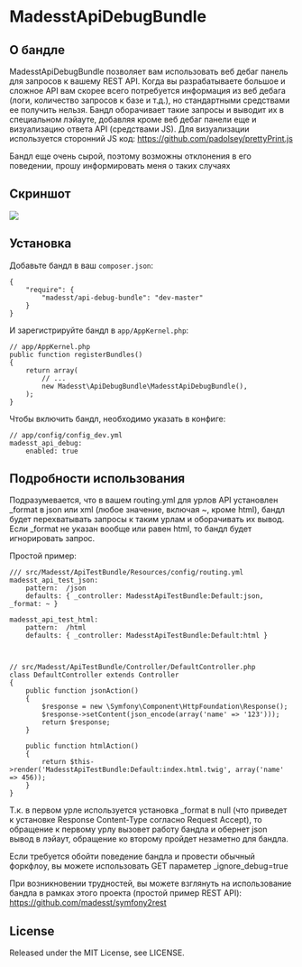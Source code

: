 # MadesstApiDebugBundle

## О бандле

MadesstApiDebugBundle позволяет вам использовать веб дебаг панель для запросов к вашему REST API. Когда вы разрабатываете большое и сложное API
вам скорее всего потребуется информация из веб дебага (логи, количество запросов к базе и т.д.), но стандартными средствами ее получить нельзя.
Бандл оборачивает такие запросы и выводит их в специальном лэйауте, добавляя кроме веб дебаг панели еще и визуализацию ответа API (средствами JS).
Для визуализации используется сторонний JS код: https://github.com/padolsey/prettyPrint.js

Бандл еще очень сырой, поэтому возможны отклонения в его поведении, прошу информировать меня о таких случаях

## Скриншот

<img src="https://raw.github.com/madesst/MadesstApiDebugBundle/master/Resources/doc/img.png" />

## Установка

Добавьте бандл в ваш `composer.json`:

    {
        "require": {
            "madesst/api-debug-bundle": "dev-master"
        }
    }

И зарегистрируйте бандл в `app/AppKernel.php`:

    // app/AppKernel.php
    public function registerBundles()
    {
        return array(
            // ...
            new Madesst\ApiDebugBundle\MadesstApiDebugBundle(),
        );
    }

Чтобы включить бандл, необходимо указать в конфиге:

    // app/config/config_dev.yml
    madesst_api_debug:
        enabled: true

## Подробности использования

Подразумевается, что в вашем routing.yml для урлов API установлен _format в json или xml (любое значение, включая ~, кроме html),
бандл будет перехватывать запросы к таким урлам и оборачивать их вывод.
Если _format не указан вообще или равен html, то бандл будет игнорировать запрос.

Простой пример:

    /// src/Madesst/ApiTestBundle/Resources/config/routing.yml
    madesst_api_test_json:
        pattern:  /json
        defaults: { _controller: MadesstApiTestBundle:Default:json, _format: ~ }

    madesst_api_test_html:
        pattern:  /html
        defaults: { _controller: MadesstApiTestBundle:Default:html }



    // src/Madesst/ApiTestBundle/Controller/DefaultController.php
    class DefaultController extends Controller
    {
        public function jsonAction()
        {
            $response = new \Symfony\Component\HttpFoundation\Response();
            $response->setContent(json_encode(array('name' => '123')));
            return $response;
        }

        public function htmlAction()
        {
            return $this->render('MadesstApiTestBundle:Default:index.html.twig', array('name' => 456));
        }
    }

Т.к. в первом урле используется установка _format в null (что приведет к установке Response Content-Type согласно Request Accept), то
обращение к первому урлу вызовет работу бандла и обернет json вывод в лэйаут, обращение ко второму пройдет незаметно для бандла.

Если требуется обойти поведение бандла и провести обычный форкфлоу, вы можете использовать GET параметер _ignore_debug=true

При возникновении трудностей, вы можете взглянуть на использование бандла в рамках этого проекта (простой пример REST API): https://github.com/madesst/symfony2rest

## License

Released under the MIT License, see LICENSE.
